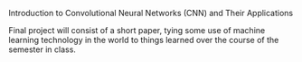 Introduction to Convolutional Neural Networks
(CNN) and Their Applications


Final project will consist of a short paper, tying some use of machine learning technology in
the world to things learned over the course of the semester in class.
